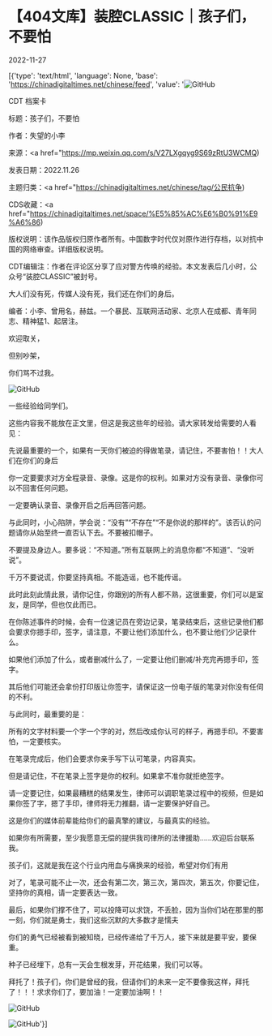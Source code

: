 # 【404文库】装腔CLASSIC｜孩子们，不要怕

2022-11-27

[{'type': 'text/html', 'language': None, 'base': 'https://chinadigitaltimes.net/chinese/feed', 'value': '![GitHub](https://chinadigitaltimes.net/chinese/files/2022/11/Screen-Shot-2022-11-26-at-6.28.20-PM-768x403.png)

CDT 档案卡

标题：孩子们，不要怕

作者：失望的小李

来源：<a href="https://mp.weixin.qq.com/s/V27LXgqyg9S69zRtU3WCMQ)

发表日期：2022.11.26

主题归类：<a href="https://chinadigitaltimes.net/chinese/tag/公民抗争)

CDS收藏：<a href="https://chinadigitaltimes.net/space/%E5%85%AC%E6%B0%91%E9%A6%86)

版权说明：该作品版权归原作者所有。中国数字时代仅对原作进行存档，以对抗中国的网络审查。详细版权说明。





CDT编辑注：作者在评论区分享了应对警方传唤的经验。本文发表后几小时，公众号“装腔CLASSIC”被封号。

大人们没有死，传媒人没有死，我们还在你们的身后。

编者：小李、曾用名，赫兹。一个暴民、互联网活动家、北京人在成都、青年同志、精神猛1、起居注。

欢迎取关，

但别吵架，

你们骂不过我。

![GitHub](https://chinadigitaltimes.net/chinese/files/2022/11/Fig93ouVsAACCjz.jpeg)

一些经验给同学们。

这些内容我不能放在正文里，但这是我这些年的经验。请大家转发给需要的人看见：

先说最重要的一个，如果有一天你们被迫的得做笔录，请记住，不要害怕！！大人们在你们的身后

你一定要要求对方全程录音、录像。这是你的权利。如果对方没有录音、录像你可以不回害任何问题。

一定要确认录音、录像开启之后再回答问题。

与此同时，小心陷阱，学会说：“没有”“不存在”“不是你说的那样的”。该否认的问题请你从始至终一直否认下去。不要被扣帽子。

不要提及身边人。要多说：“不知道。”所有互联网上的消息你都“不知道”、“没听说”。

千万不要说谎，你要坚持真相。不能造谣，也不能传谣。

此时此刻此情此景，请你记住，你跟别的所有人都不熟，这很重要，你们可以是室友，是同学，但也仅此而已。

在你陈述事件的时候，会有一位速记员在旁边记录，笔录结束后，这些记录他们都会要求你摁手印，签字，请注意，不要让他们添加什么，也不要让他们少记录什么。

如果他们添加了什么，或者删减什么了，一定要让他们删减/补充完再摁手印，签字。

其后他们可能还会拿份打印版让你签字，请保证这一份电子版的笔录对你没有任伺的不利。

与此同时，最重要的是：

所有的文字材料要一个字一个字的对，然后改成你认可的样子，再摁手印。不要害怕，一定要核实。

在笔录完成后，他们会要求你亲手写下认可笔录，内容真实。

但是请记住，不在笔录上签字是你的权利。如果拿不准你就拒绝签字。

请一定要记住，如果最糟糕的结果发生，律师可以调职笔录过程中的视频，但是如果你签了字，摁了手印，律师将无力推翻，请一定要保护好自己。

这是你们的媒体前辈能给你们的最真擎的建议，与最真实的经验。

如果你有所需要，至少我愿意无偿的提供我司律所的法律援助……欢迎后台联系我。

孩子们，这就是我在这个行业内用血与痛换来的经验，希望对你们有用

对了，笔录可能不止一次，还会有第二次，第三次，第四次，第五次，你要记住，坚持你的真相，请一定要表达一致。

最后，如果你们撑不住了，可以投降可以求饶，不丢脸，因为当你们站在那里的那一刻，你们就是勇士，我们这些沉默的大多数才是懦夫

你们的勇气已经被看到被知晓，已经传递给了千万人，接下来就是要平安，要保重。

种子已经埋下，总有一天会生根发芽，开花结果，我们可以等。

拜托了！孩子们，你们是曾经的我，但请你们的未来一定不要像我这样，拜托了！！！求求你们了，要加油！一定要加油啊！！

![GitHub](https://chinadigitaltimes.net/chinese/files/2022/11/Fig92ArVQAAtUPW.jpeg)

![GitHub](https://chinadigitaltimes.net/chinese/files/2022/11/Fig93F6VUAAGikr.jpeg)'}]